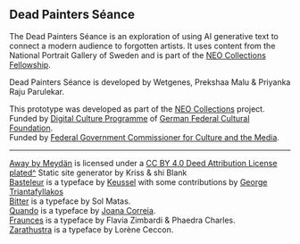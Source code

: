 ## Dead Painters Séance

The Dead Painters Séance is an exploration of using AI generative text to connect a modern audience to forgotten artists.
It uses content from the National Portrait Gallery of Sweden and is part of the [NEO Collections Fellowship](https://www.nationalmuseum.se/en/neo-collections-fellowship).

Dead Painters Séance is developed by Wetgenes, Prekshaa Malu & Priyanka Raju Parulekar.

This prototype was developed as part of the [NEO Collections](https://medium.com/neocollections) project.  
Funded by [Digital Culture Programme](https://www.kulturstiftung-des-bundes.de/en/programmes_projects/film_and_new_media/detail/digital_culture.html) of [German Federal Cultural Foundation](https://www.kulturstiftung-des-bundes.de/en).  
Funded by [Federal Government Commissioner for Culture and the Media](https://www.bundesregierung.de/breg-de/bundesregierung/bundeskanzleramt/staatsministerin-fuer-kultur-und-medien).

-----------------

[Away by Meydän](https://freemusicarchive.org/music/Meydan/Ambient_1860/Away_1569/) is licensed under a [CC BY 4.0 Deed Attribution License](https://creativecommons.org/licenses/by/4.0/)  
[plated^](https://github.com/xriss/plated) Static site generator by Kriss & shi Blank  
[Basteleur](https://gitlab.com/velvetyne/basteleur) is a typeface by [Keussel](http://www.keussel.studio/) with some contributions by [George Triantafyllakos](https://backpacker.gr/about/)  
[Bitter](https://github.com/solmatas/BitterPro) is a typeface by Sol Matas.  
[Quando](https://fonts.google.com/specimen/Quando/about) is a typeface by [Joana Correia](https://novatypefoundry.com/).  
[Fraunces](https://github.com/undercasetype/Fraunces) is a typeface by Flavia Zimbardi & Phaedra Charles.  
[Zarathustra](https://github.com/lorene-cn/zarathustra-typeface) is a typeface by Lorène Ceccon.
